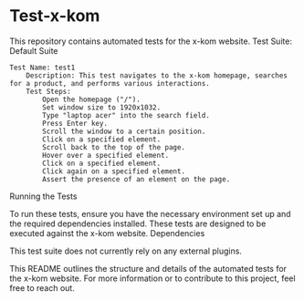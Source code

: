 # Test-x-kom

This repository contains automated tests for the x-kom website.
Test Suite: Default Suite

    Test Name: test1
        Description: This test navigates to the x-kom homepage, searches for a product, and performs various interactions.
        Test Steps:
            Open the homepage ("/").
            Set window size to 1920x1032.
            Type "laptop acer" into the search field.
            Press Enter key.
            Scroll the window to a certain position.
            Click on a specified element.
            Scroll back to the top of the page.
            Hover over a specified element.
            Click on a specified element.
            Click again on a specified element.
            Assert the presence of an element on the page.

Running the Tests

To run these tests, ensure you have the necessary environment set up and the required dependencies installed. These tests are designed to be executed against the x-kom website.
Dependencies

This test suite does not currently rely on any external plugins.

This README outlines the structure and details of the automated tests for the x-kom website. For more information or to contribute to this project, feel free to reach out.
